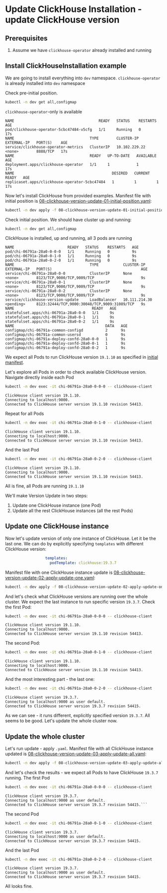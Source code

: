 # Update ClickHouse Installation - update ClickHouse version 

## Prerequisites
  1. Assume we have `clickhouse-operator` already installed and running
  
## Install ClickHouseInstallation example
We are going to install everything into `dev` namespace. `clickhouse-operator` is already installed into `dev` namespace

Check pre-initial position.
```bash
kubectl -n dev get all,configmap
```
`clickhouse-operator`-only is available
```text
NAME                                      READY   STATUS    RESTARTS   AGE
pod/clickhouse-operator-5cbc47484-v5cfg   1/1     Running   0          17s
NAME                                  TYPE        CLUSTER-IP      EXTERNAL-IP   PORT(S)    AGE
service/clickhouse-operator-metrics   ClusterIP   10.102.229.22   <none>        8888/TCP   17s
NAME                                  READY   UP-TO-DATE   AVAILABLE   AGE
deployment.apps/clickhouse-operator   1/1     1            1           17s
NAME                                            DESIRED   CURRENT   READY   AGE
replicaset.apps/clickhouse-operator-5cbc47484   1         1         1       17s
```
Now let's install ClickHouse from provided examples. Manifest file with initial position is [08-clickhouse-version-update-01-initial-position.yaml](./chi-examples/08-clickhouse-version-update-01-initial-position.yaml):
```bash
kubectl -n dev apply -f 08-clickhouse-version-update-01-initial-position.yaml
```
Check initial position. We should have cluster up and running:
```bash
kubectl -n dev get all,configmap
```
ClickHouse is installed, up and running, all 3 pods are running
```text
NAME                        READY   STATUS    RESTARTS   AGE
pod/chi-06791a-28a0-0-0-0   1/1     Running   0          9s
pod/chi-06791a-28a0-0-1-0   1/1     Running   0          9s
pod/chi-06791a-28a0-0-2-0   1/1     Running   0          9s
NAME                                  TYPE           CLUSTER-IP       EXTERNAL-IP   PORT(S)                                        AGE
service/chi-06791a-28a0-0-0           ClusterIP      None             <none>        8123/TCP,9000/TCP,9009/TCP                     9s
service/chi-06791a-28a0-0-1           ClusterIP      None             <none>        8123/TCP,9000/TCP,9009/TCP                     9s
service/chi-06791a-28a0-0-2           ClusterIP      None             <none>        8123/TCP,9000/TCP,9009/TCP                     9s
service/clickhouse-version-update     LoadBalancer   10.111.214.30    <pending>     8123:32444/TCP,9000:30048/TCP,9009:31089/TCP   9s
NAME                                   READY   AGE
statefulset.apps/chi-06791a-28a0-0-0   1/1     9s
statefulset.apps/chi-06791a-28a0-0-1   1/1     9s
statefulset.apps/chi-06791a-28a0-0-2   1/1     9s
NAME                                         DATA   AGE
configmap/chi-06791a-common-configd          2      9s
configmap/chi-06791a-common-usersd           0      9s
configmap/chi-06791a-deploy-confd-28a0-0-0   1      9s
configmap/chi-06791a-deploy-confd-28a0-0-1   1      9s
configmap/chi-06791a-deploy-confd-28a0-0-2   1      9s
```
We expect all Pods to run ClickHouse version `19.1.10` as specified in [initial manifest](./chi-examples/08-clickhouse-version-update-01-initial-position.yaml).

Let's explore all Pods in order to check available ClickHouse version.
Navigate directly inside each Pod
```bash
kubectl -n dev exec -it chi-06791a-28a0-0-0-0 -- clickhouse-client
```
```text
ClickHouse client version 19.1.10.
Connecting to localhost:9000.
Connected to ClickHouse server version 19.1.10 revision 54413.
```
Repeat for all Pods
```bash
kubectl -n dev exec -it chi-06791a-28a0-0-1-0 -- clickhouse-client
```
```text
ClickHouse client version 19.1.10.
Connecting to localhost:9000.
Connected to ClickHouse server version 19.1.10 revision 54413.
```
And the last Pod
```bash
kubectl -n dev exec -it chi-06791a-28a0-0-2-0 -- clickhouse-client
```
```text
ClickHouse client version 19.1.10.
Connecting to localhost:9000.
Connected to ClickHouse server version 19.1.10 revision 54413.
```
All is fine, all Pods are running `19.1.10`

We'll make Version Update in two steps:
 1. Update one ClickHouse instance (one Pod)
 1. Update all the rest ClickHouse instances (all the rest Pods)
 
## Update one ClickHouse instance

Now let's update version of only one instance of ClickHouse. Let it be the last one.
We can do by explicitly specifying `templates` with different ClickHouse version:
```yaml
                  templates:
                    podTemplate: clickhouse:19.3.7
```
Manifest file with one ClickHouse instance update is [08-clickhouse-version-update-02-apply-update-one.yaml](./chi-examples/08-clickhouse-version-update-02-apply-update-one.yaml):
```bash
kubectl -n dev apply -f 08-clickhouse-version-update-02-apply-update-one.yaml
``` 
And let's check what ClickHouse versions are running over the whole cluster. We expect the last instance to run specific version `19.3.7`. Check the first Pod:
```bash
kubectl -n dev exec -it chi-06791a-28a0-0-0-0 -- clickhouse-client
```
```text
ClickHouse client version 19.1.10.
Connecting to localhost:9000.
Connected to ClickHouse server version 19.1.10 revision 54413.
```
The second Pod:
```bash
kubectl -n dev exec -it chi-06791a-28a0-0-1-0 -- clickhouse-client
```
```text
ClickHouse client version 19.1.10.
Connecting to localhost:9000.
Connected to ClickHouse server version 19.1.10 revision 54413.
```
And the most interesting part - the last one:
```bash
kubectl -n dev exec -it chi-06791a-28a0-0-2-0 -- clickhouse-client
```
```text
ClickHouse client version 19.3.7.
Connecting to localhost:9000 as user default.
Connected to ClickHouse server version 19.3.7 revision 54415.
```
As we can see - it runs different, explicitly specified version `19.3.7`.
All seems to be good. Let's update the whole cluster now.

## Update the whole cluster

Let's run update - apply `.yaml`.
Manifest file with all ClickHouse instance updated is [08-clickhouse-version-update-03-apply-update-all.yaml](./chi-examples/08-clickhouse-version-update-03-apply-update-all.yaml):
```bash
kubectl -n dev apply -f 08-clickhouse-version-update-03-apply-update-all.yaml
```
And let's check the results - we expect all Pods to have ClickHouse `19.3.7` running. The first Pod
```bash
kubectl -n dev exec -it chi-06791a-28a0-0-0-0 -- clickhouse-client
```
```text
ClickHouse client version 19.3.7.
Connecting to localhost:9000 as user default.
Connected to ClickHouse server version 19.3.7 revision 54415.```
```
The second Pod
```bash
kubectl -n dev exec -it chi-06791a-28a0-0-1-0 -- clickhouse-client
```
```text
ClickHouse client version 19.3.7.
Connecting to localhost:9000 as user default.
Connected to ClickHouse server version 19.3.7 revision 54415.
```
And the last Pod
```bash
kubectl -n dev exec -it chi-06791a-28a0-0-2-0 -- clickhouse-client
```
```text
ClickHouse client version 19.3.7.
Connecting to localhost:9000 as user default.
Connected to ClickHouse server version 19.3.7 revision 54415.
```
All looks fine.

